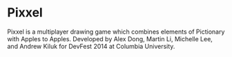 Pixxel
======

Pixxel is a multiplayer drawing game which combines elements of Pictionary with Apples to Apples.
Developed by Alex Dong, Martin Li, Michelle Lee, and Andrew Kiluk for DevFest 2014 at Columbia University.